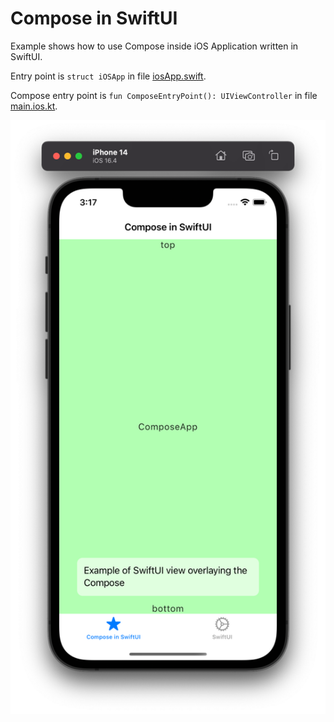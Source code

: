 # Compose in SwiftUI

Example shows how to use Compose inside iOS Application written in SwiftUI.

Entry point is `struct iOSApp` in file [iosApp.swift](iosApp%2FiosApp%2FiosApp.swift).

Compose entry point is `fun ComposeEntryPoint(): UIViewController` in file [main.ios.kt](shared%2Fsrc%2FiosMain%2Fkotlin%2Fmain.ios.kt).

![screenshot.png](screenshot.png)

